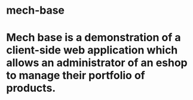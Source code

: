 # mech-base

<h1>Mech base is a demonstration of a client-side web application which allows an administrator of an eshop to manage their portfolio of products.</h1>

